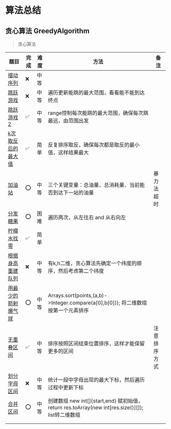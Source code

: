# 算法总结

## 贪心算法 GreedyAlgorithm
> 贪心算法

| 题目                                                         | 完成 | 难度 | 方法                                                         | 备注         |
| ------------------------------------------------------------ | ---- | ---- | ------------------------------------------------------------ | ------------ |
| [摆动序列](https://leetcode.cn/problems/wiggle-subsequence/) | ❌    | 中等 |                                                              |              |
| [跳跃游戏](https://leetcode.cn/problems/jump-game/description/) | ❌    | 中等 | 遍历更新能跳的最大范围，看看能不能到达终点                   |              |
| [跳跃游戏2](https://leetcode.cn/problems/jump-game-ii/description/) | ✅    | 中等 | range控制每次能跳的最大范围，确保每次跳最远，由范围出发      |              |
| [k次取反后的最大值](https://leetcode.cn/problems/maximize-sum-of-array-after-k-negations/description/) | ✅    | 简单 | 反复排序取反，确保每次都是取反的最小值，这样结果最大         |              |
| [加油站](https://leetcode.cn/problems/gas-station/description/) | ⭕️    | 中等 | 三个关键变量：总油量、总消耗量、当前能否到达下一站的油量     | 暴力法超时   |
| [分发糖果](https://leetcode.cn/problems/candy/description/)  | ⭕️    | 困难 | 遍历两次，从左往右 and 从右向左                              |              |
| [柠檬水找零](https://leetcode.cn/problems/lemonade-change/description/) | ✅    | 简单 |                                                              |              |
| [根据身高重建队列](https://leetcode.cn/problems/queue-reconstruction-by-height/) | ❌    | 中等 | 有k,h二维，贪心算法先确定一个纬度的顺序，然后考虑第二个纬度  |              |
| [用最少的箭射爆气球](https://leetcode.cn/problems/minimum-number-of-arrows-to-burst-balloons/description/) | ⭕️    | 中等 | Arrays.sort(points,(a,b)->Integer.compare(a[0],b[0])); 将二维数组按第一个元素排序 |              |
| [无重叠区间](https://leetcode.cn/problems/non-overlapping-intervals/submissions/539817665/) | ✅    | 中等 | 排序按照区间结束位置排序，这样才能保留更多的区间             | 注意排序方式 |
| [划分字母区间](https://leetcode.cn/problems/partition-labels/) | ❌    | 中等 | 统计一段中字母出现的最大下标，然后遍历过程中更新下标         |              |
| [合并区间](https://leetcode.cn/problems/merge-intervals/)    | ⭕️    | 中等 | 创建数组 new int[]{start,end} 赋初始值，return res.toArray(new int[res.size()][]); list转二维数组 |              |
|                                                              |      |      |                                                              |              |
|                                                              |      |      |                                                              |              |




